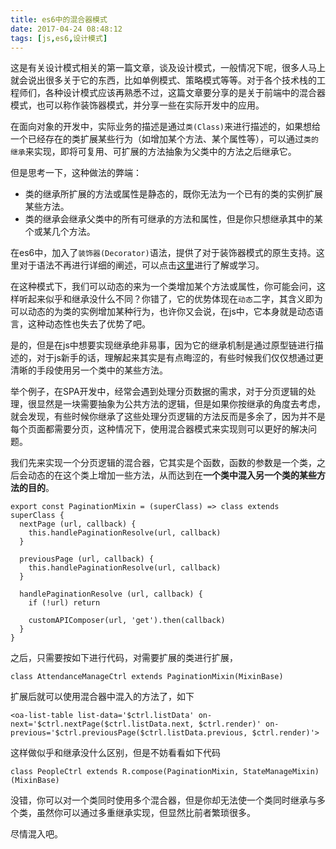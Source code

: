 ```yaml
---
title: es6中的混合器模式
date: 2017-04-24 08:48:12
tags: [js,es6,设计模式]
---
```

这是有关设计模式相关的第一篇文章，谈及设计模式，一般情况下呢，很多人马上就会说出很多关于它的东西，比如单例模式、策略模式等等。对于各个技术栈的工程师们，各种设计模式应该再熟悉不过，这篇文章要分享的是关于前端中的混合器模式，也可以称作装饰器模式，并分享一些在实际开发中的应用。

在面向对象的开发中，实际业务的描述是通过``类(Class)``来进行描述的，如果想给一个已经存在的类扩展某些行为（如增加某个方法、某个属性等），可以通过``类的继承``来实现，即将可复用、可扩展的方法抽象为父类中的方法之后继承它。

但是思考一下，这种做法的弊端：
* 类的继承所扩展的方法或属性是静态的，既你无法为一个已有的类的实例扩展某些方法。
* 类的继承会继承父类中的所有可继承的方法和属性，但是你只想继承其中的某个或某几个方法。

在es6中，加入了``装饰器(Decorator)``语法，提供了对于装饰器模式的原生支持。这里对于语法不再进行详细的阐述，可以点击[这里](http://es6.ruanyifeng.com/#docs/decorator#类的修饰)进行了解或学习。

在这种模式下，我们可以动态的来为一个类增加某个方法或属性，你可能会问，这样听起来似乎和继承没什么不同？你错了，它的优势体现在``动态``二字，其含义即为可以动态的为类的实例增加某种行为，也许你又会说，在js中，它本身就是动态语言，这种动态性也失去了优势了吧。

是的，但是在js中想要实现继承绝非易事，因为它的继承机制是通过原型链进行描述的，对于js新手的话，理解起来其实是有点晦涩的，有些时候我们仅仅想通过更清晰的手段使用另一个类中的某些方法。

举个例子，在SPA开发中，经常会遇到处理分页数据的需求，对于分页逻辑的处理，很显然是一块需要抽象为公共方法的逻辑，但是如果你按继承的角度去考虑，就会发现，有些时候你继承了这些处理分页逻辑的方法反而是多余了，因为并不是每个页面都需要分页，这种情况下，使用混合器模式来实现则可以更好的解决问题。

我们先来实现一个分页逻辑的混合器，它其实是个函数，函数的参数是一个类，之后会动态的在这个类上增加一些方法，从而达到在**一个类中混入另一个类的某些方法的目的**。
```
export const PaginationMixin = (superClass) => class extends superClass {
  nextPage (url, callback) {
    this.handlePaginationResolve(url, callback)
  }

  previousPage (url, callback) {
    this.handlePaginationResolve(url, callback)
  }

  handlePaginationResolve (url, callback) {
    if (!url) return

    customAPIComposer(url, 'get').then(callback)
  }
}
```

之后，只需要按如下进行代码，对需要扩展的类进行扩展，
```
class AttendanceManageCtrl extends PaginationMixin(MixinBase)
```
扩展后就可以使用混合器中混入的方法了，如下
```
<oa-list-table list-data='$ctrl.listData' on-next='$ctrl.nextPage($ctrl.listData.next, $ctrl.render)' on-previous='$ctrl.previousPage($ctrl.listData.previous, $ctrl.render)'>
```

这样做似乎和继承没什么区别，但是不妨看看如下代码
```
class PeopleCtrl extends R.compose(PaginationMixin, StateManageMixin)(MixinBase)
```
没错，你可以对一个类同时使用多个混合器，但是你却无法使一个类同时继承与多个类，虽然你可以通过多重继承实现，但显然比前者繁琐很多。

尽情混入吧。